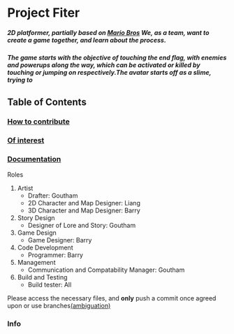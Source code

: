Project Fiter
=============

##### 2D platformer, partially based on [Mario Bros](https://en.wikipedia.org/wiki/Mario_Bros.)  We, as a team, want to create a game together, and learn about the process.
##### The game starts with the objective of touching the end flag, with enemies and powerups along the way, which can be activated or killed by touching or jumping on respectively.The avatar starts off as a slime, trying to

Table of Contents
-----------------

### [How to contribute](#/1)

### [Of interest](#/2)

### [Documentation](#/3)

Roles
1.  Artist
    *   Drafter: Goutham
    *   2D Character and Map Designer: Liang
    *   3D Character and Map Designer: Barry
2.  Story Design
    *   Designer of Lore and Story: Goutham
3.  Game Design
    *   Game Designer: Barry
4.  Code Development
    *   Programmer: Barry
5.  Management
    *   Communication and Compatability Manager: Goutham
6.  Build and Testing
    *   Build tester: All

Please access the necessary files, and **only** push a commit once agreed upon or use branches[(ambiguation)](https://bit.ly/2EBUPAl)

### Info
